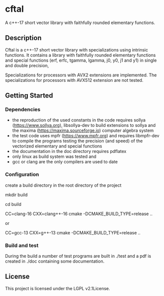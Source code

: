 # cftal

A c++-17 short vector library with faithfully rounded elementary functions.

## Description

Cftal is a c++-17 short vector library with specializations using
intrinsic functions. It contains a library with faithfully rounded
elementary functions and special functions (erf, erfc,
tgamma, lgamma, j0, y0, j1 and y1) in single and double precision,

Specializations for processors with AVX2 extensions are
implemented. The specializations for processors with AVX512 extension
are not tested.

## Getting Started

### Dependencies

- the reproduction of the used constants in the code requires
  sollya (https://www.sollya.org), libsollya-dev to build
  extensions to sollya and the maxima (https://maxima.sourceforge.io)
  computer algebra system
- the test code uses mpfr (https://www.mpfr.org) and requires
  libmpfr-dev to compile the programs testing the precision (and speed)
  of the vectorized elementary and special functions
- the documentation in the doc directory requires pdflatex
- only linux as build system was tested and
- gcc or clang are the only compilers are used to date

### Configuration

create a build directory in the root directory of the project

mkdir build

cd build

CC=clang-16 CXX=clang++-16 cmake -DCMAKE_BUILD_TYPE=release ..

or

CC=gcc-13 CXX=g++-13 cmake -DCMAKE_BUILD_TYPE=release ..

### Build and test

During the build a number of test programs are built in ./test and
a pdf is created in ./doc containing some documentation.

## License

This project is licensed under the LGPL v2.1License.
